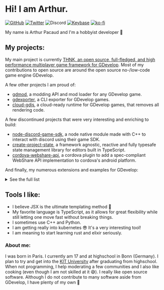 # Hi! I am Arthur.

[![GitHub](https://img.shields.io/github/followers/arthuro555.svg?style=social&label=Follow&maxAge=2592000)](https://github.com/arthuro555)
[![Twitter](https://img.shields.io/twitter/follow/arthuro555?label=Follow&style=social)](https://twitter.com/arthuro555)
![Discord](https://img.shields.io/static/v1?message=arthuro555%239738&label=&logo=discord&logoColor=ffffff&color=7389D8&labelColor=6A7EC2)
[![Keybase](https://img.shields.io/keybase/pgp/arthuro555)](https://keybase.io/arthuro555)
[![ko-fi](https://ko-fi.com/img/githubbutton_sm.svg)](https://ko-fi.com/arthuro555)

My name is Arthur Pacaud and I'm a hobbyist developer :wave:

## My projects:

My main project is currently [THNK, an open source, full-fledged, and high performance multiplayer game framework for GDevelop](https://thnk.arthuro555.com).
Most of my contributions to open source are around the open source no-/low-code game engine GDevelop.  

A few other projects I am proud of:  
 - [gdmod](https://github.com/arthuro555/gdmod), a modding API and mod loader for any GDevelop game.
 - [gdexporter](https://github.com/arthuro555/gdexporter), a CLI exporter for GDevelop games.
 - [cloud-gdjs](https://github.com/arthuro555/cloud-gdjs), a cloud-ready runtime for GDevelop games, that removes all rendering code.

 A few discontinued projects that were very interesting and enriching to build:
 - [node-discord-game-sdk](https://github.com/arthuro555/node-discord-game-sdk), a node native module made with C++ to interact with discord using their game SDK.
 - [create-project-state](https://github.com/arthuro555/create-project-state), a framework agnostic, reactive and fully typesafe state management library for editors built in TypeScript.
 - [cordova-webshare-api](https://github.com/arthuro555/cordova-webshare-api), a cordova plugin to add a spec-compliant WebShare API implementation to cordova's android platform.
 
And finally, my numerous extensions and examples for GDevelop: 


<details>
  <summary>See the full list</summary>
  
  ![The list of my extensions and examples on my public GDevelop profile as of October 2022.](https://user-images.githubusercontent.com/19349038/197624433-380f7e0d-28ec-4296-9d00-dea610cedeac.png)

</details>

## Tools I like:

- I believe JSX is the ultimate templating method 😤
- My favorite language is TypeScript, as it allows for great flexibility while still letting one move fast without breaking things.
- I sometimes use C++ and Python.
- I am getting really into kubernetes 😎 It's a very interesting tool!
- I am meaning to start learning rust and elixir seriously.

### About me:

I was born in Paris. I currently am 17 and at highschool in Bonn (Germany).
I plan to try and get into the [KIT University](https://www.kit.edu/) after graduating from highschool.
When not programming, I help moderating a few communities and I also like cooking (even though I am not skilled at it 😅).
I really like open source software. Although I do not contribute to many software aside from GDevelop, I have plenty of my own 💪
